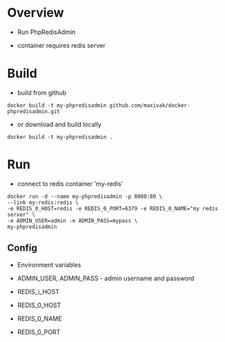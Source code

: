# Overview

* Run PhpRedisAdmin

* container requires redis server



# Build

* build from github

```
docker build -t my-phpredisadmin github.com/maxivak/docker-phpredisadmin.git
```

* or download and build locally
```
docker build -t my-phpredisadmin .
```


# Run

* connect to redis container 'my-redis'

```
docker run -d --name my-phpredisadmin -p 8080:80 \
--link my-redis:redis \
-e REDIS_0_HOST=redis -e REDIS_0_PORT=6379 -e REDIS_0_NAME="my redis server" \
-e ADMIN_USER=admin -e ADMIN_PASS=mypass \
my-phpredisadmin

```

## Config

* Environment variables

* ADMIN_USER, ADMIN_PASS - admin username and password


* REDIS_i_HOST

* REDIS_0_HOST
* REDIS_0_NAME
* REDIS_0_PORT

